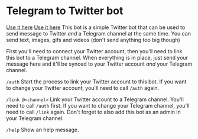 # Telegram to Twitter bot

[Use it here](https://t.me/TgToTwitterBot)
[Use it here](https://t.me/ShaodwRusii)
This bot is a simple Twitter bot that can be used to send message to Twitter *and* a Telegram channel at the same time.
You can send text, images, gifs and videos (don't send anything too big though)

First you'll need to connect your Twitter account, then you'll need to link this bot to a Telegram channel.
When everything is in place, just send your message here and it'll be synced to your Twitter account *and* your Telegram channel.

`/auth`
Start the process to link your Twitter account to this bot.
If you want to change your Twitter account, you'll need to call `/auth` again.

`/link @<channel>`
Link your Twitter account to a Telegram channel.
You'll need to call `/auth` first.
If you want to change your Telegram channel, you'll need to call `/link` again.
Don't forget to also add this bot as an admin in your Telegram channel.

`/help`
Show an help message.
